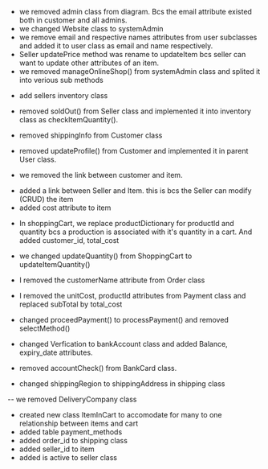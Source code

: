 - we removed admin class from diagram. Bcs the email attribute existed both in customer and all admins.
- we changed Website class to systemAdmin
- we remove email and respective names attributes from user subclasses  and added it to user class as email and name respectively.
- Seller updatePrice method was rename to updateItem bcs seller can want to update other attributes of an item.
- we removed manageOnlineShop() from systemAdmin class and splited it into verious sub methods

+ add sellers inventory class
- removed soldOut() from Seller class and implemented it into inventory class as checkItemQuantity().
- removed shippingInfo from Customer class
- removed updateProfile() from Customer and implemented it in parent User class.

- we removed the link between customer and item.
+ added a link between Seller and Item. this is bcs the Seller can modify (CRUD) the item
+ added cost attribute to item

- In shoppingCart, we replace productDictionary for productId and quantity bcs a production is associated with it's quantity in a cart. And added  customer_id, total_cost

- we changed updateQuantity() from ShoppingCart to updateItemQuantity()
- I removed the customerName attribute from Order class
- I removed the unitCost, productId attributes from Payment class and replaced subTotal by total_cost
- changed proceedPayment() to processPayment() and removed selectMethod()
- changed Verfication to bankAccount class and added  Balance, expiry_date attributes.
- removed accountCheck() from BankCard class.

- changed shippingRegion to shippingAddress in shipping class

-- we removed DeliveryCompany class

+ created new class ItemInCart to accomodate for many to one relationship between items and cart
+ added table payment_methods
+ added order_id to shipping class
+ added seller_id to item
+ added is active to seller class
